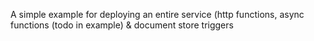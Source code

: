 A simple example for deploying an entire service (http functions, async functions (todo in example) & document store triggers